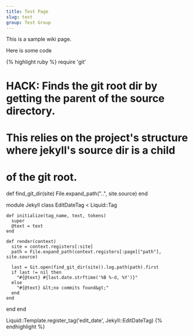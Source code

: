 ```yaml
---
title: Test Page
slug: test
group: Test Group
---
```


This is a sample wiki page.

Here is some code

{% highlight ruby %}
require 'git'

# HACK: Finds the git root dir by getting the parent of the source directory.
# This relies on the project's structure where jekyll's source dir is a child
# of the git root.
def find_git_dir(site)
  File.expand_path("..", site.source)
end

module Jekyll
  class EditDateTag < Liquid::Tag

    def initialize(tag_name, text, tokens)
      super
      @text = text
    end

    def render(context)
      site = context.registers[:site]
      path = File.expand_path(context.registers[:page]["path"], site.source)

      last = Git.open(find_git_dir(site)).log.path(path).first
      if last != nil then
        "#{@text} #{last.date.strftime('%B %-d, %Y')}"
      else
        "#{@text} &lt;no commits found&gt;"
      end
    end
  end
end

Liquid::Template.register_tag('edit_date', Jekyll::EditDateTag)
{% endhighlight %}

